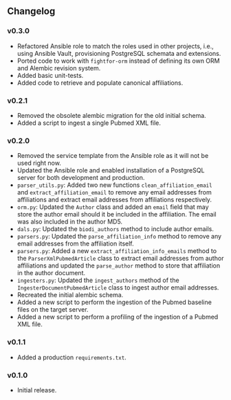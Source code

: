 ## Changelog

### v0.3.0

- Refactored Ansible role to match the roles used in other projects, i.e., using Ansible Vault, provisioning PostgreSQL schemata and extensions.
- Ported code to work with `fightfor-orm` instead of defining its own ORM and Alembic revision system.
- Added basic unit-tests.
- Added code to retrieve and populate canonical affiliations.

### v0.2.1

- Removed the obsolete alembic migration for the old initial schema.
- Added a script to ingest a single Pubmed XML file.

### v0.2.0

- Removed the service template from the Ansible role as it will not be used right now.
- Updated the Ansible role and enabled installation of a PostgreSQL server for both development and production.
- `parser_utils.py`: Added two new functions `clean_affiliation_email` and `extract_affiliation_email` to remove any email addresses from affiliations and extract email addresses from affiliations respectively.
- `orm.py`: Updated the `Author` class and added an `email` field that may store the author email should it be included in the affiliation. The email was also included in the author MD5.
- `dals.py`: Updated the `biodi_authors` method to include author emails.
- `parsers.py`: Updated the `parse_affiliation_info` method to remove any email addresses from the affiliation itself.
- `parsers.py`: Added a new `extract_affiliation_info_emails` method to the `ParserXmlPubmedArticle` class to extract email addresses from author affiliations and updated the `parse_author` method to store that affiliation in the author document.
- `ingesters.py`: Updated the `ingest_authors` method of the `IngesterDocumentPubmedArticle` class to ingest author email addresses.
- Recreated the initial alembic schema.
- Added a new script to perform the ingestion of the Pubmed baseline files on the target server.
- Added a new script to perform a profiling of the ingestion of a Pubmed XML file.

### v0.1.1

- Added a production `requirements.txt`.

### v0.1.0

- Initial release.

